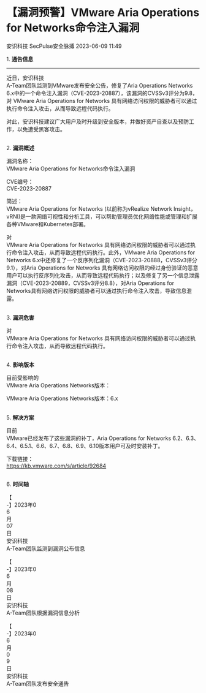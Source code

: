 #  【漏洞预警】VMware Aria Operations for Networks命令注入漏洞   
安识科技  SecPulse安全脉搏   2023-06-09 11:49  
  
1. **通告信息**  
  
  
  
****  
近日，安识科技  
A-Team团队监测到VMware发布安全公告，修复了Aria Operations Networks 6.x中的一个命令注入漏洞（CVE-2023-20887），该漏洞的CVSSv3评分为9.8，对 VMware Aria Operations for Networks 具有网络访问权限的威胁者可以通过执行命令注入攻击，从而导致远程代码执行。  
  
对此，安识科技建议广大用户及时升级到安全版本，并做好资产自查以及预防工作，以免遭受黑客攻击。  
##   
  
2. **漏洞概述**  
  
  
  
漏洞名称：  
VMware Aria Operations for Networks命令注入漏洞  
  
CVE编号：  
CVE-2023-20887  
  
简述：  
VMware Aria Operations for Networks (以前称为vRealize Network Insight，vRNI)是一款网络可视性和分析工具，可以帮助管理员优化网络性能或管理和扩展各种VMware和Kubernetes部署。  
  
对   
VMware Aria Operations for Networks 具有网络访问权限的威胁者可以通过执行命令注入攻击，从而导致远程代码执行。此外，VMware Aria Operations for Networks 6.x中还修复了一个反序列化漏洞（CVE-2023-20888，CVSSv3评分9.1），对Aria Operations for Networks 具有网络访问权限的经过身份验证的恶意用户可以执行反序列化攻击，从而导致远程代码执行；以及修复了另一个信息泄露漏洞（CVE-2023-20889，CVSSv3评分8.8），对Aria Operations for Networks具有网络访问权限的威胁者可以通过执行命令注入攻击，导致信息泄露。  
##   
  
3. **漏洞危害**  
  
  
  
对   
VMware Aria Operations for Networks 具有网络访问权限的威胁者可以通过执行命令注入攻击，从而导致远程代码执行。  
##   
  
4. **影响版本**  
  
  
  
目前受影响的  
VMware Aria Operations Networks版本：  
  
VMware Aria Operations Networks版本：6.x  
##   
  
5. **解决方案**  
  
  
  
目前  
VMware已经发布了这些漏洞的补丁，Aria Operations for Networks 6.2、6.3、6.4、6.5.1、6.6、6.7、6.8、6.9、6.10版本用户可及时安装补丁。  
  
下载链接：  
https://kb.vmware.com/s/article/92684  
##   
  
6. **时间轴**  
  
  
  
【  
-】2023年0  
6  
月  
07  
日   
安识科技  
A-Team团队监测到漏洞公布信息  
  
【  
-】2023年0  
6  
月  
08  
日   
安识科技  
A-Team团队根据漏洞信息分析  
  
【  
-】2023年0  
6  
月  
0  
9  
日   
安识科技  
A-Team团队发布安全通告  
  
  
         
  
